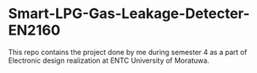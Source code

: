 # Smart-LPG-Gas-Leakage-Detecter-EN2160
This repo contains the project done by me  during semester 4 as a part of Electronic design realization at ENTC University of Moratuwa.
